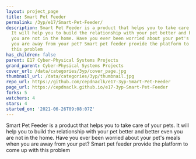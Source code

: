 ```yaml
---
layout: project_page
title: Smart Pet Feeder
permalink: /3yp/e17/Smart-Pet-Feeder/
description: Smart Pet Feeder is a product that helps you to take care of your pets.
  It will help you to build the relationship with your pet better and better even
  you are not in the home. Have you ever been worried about your pet's meals when
  you are away from your pet? Smart pet feeder provide the platform to come up with
  this problem
has_children: false
parent: E17 Cyber-Physical Systems Projects
grand_parent: Cyber-Physical Systems Projects
cover_url: /data/categories/3yp/cover_page.jpg
thumbnail_url: /data/categories/3yp/thumbnail.jpg
repo_url: https://github.com/cepdnaclk/e17-3yp-Smart-Pet-Feeder
page_url: https://cepdnaclk.github.io/e17-3yp-Smart-Pet-Feeder
forks: 5
watchers: 4
stars: 4
started_on: '2021-06-26T09:08:07Z'
---
```


Smart Pet Feeder is a product that helps you to take care of your pets. It will help you to build the relationship with your pet better and better even you are not in the home. Have you ever been worried about your pet's meals when you are away from your pet? Smart pet feeder provide the platform to come up with this problem